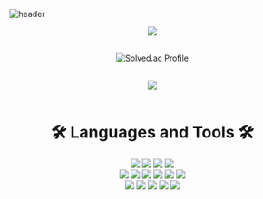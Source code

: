 ![header](https://capsule-render.vercel.app/api?type=waving&color=auto&height=350&section=header&text=HI%20there%20🤟&fontSize=90&desc=ID%20:%20trr456-hub%20/%20NAME%20:%20KSG&descAlignY=65&descAlign=57)

<div align="center">
    <img src="https://hits.seeyoufarm.com/api/count/incr/badge.svg?url=https%3A%2F%2Fgithub.com%2Ftrr456-hub&count_bg=%23CFD914&title_bg=%237A7A7A&icon=&icon_color=%23E7E7E7&title=view&edge_flat=false"/>
</div>
<br>
<div align="center">
    
[![Solved.ac Profile](http://mazassumnida.wtf/api/v2/generate_badge?boj=trr321)](https://solved.ac/trr321/)

</div>

<br>
<div align="center">
    <img src="https://github-readme-stats.vercel.app/api?username=trr456-hub&show_icons=true"/>
</div>
<br>

# <div align="center" style="font-weight:bold;">🛠️ Languages and Tools 🛠️</div>

<div align="center">
    <img src="https://img.shields.io/badge/JavaScript-F7DF1E?style=flat&logo=JavaScript&logoColor=white">
    <img src="https://img.shields.io/badge/TypeScript-3178C6?style=flat&logo=typescript&logoColor=white">
    <img src="https://img.shields.io/badge/React-61DAFB?style=flat&logo=React&logoColor=white">
    <img src="https://img.shields.io/badge/Next.js-000000?style=flat&logo=next.js&logoColor=white">
</div>
<div align="center">
    <img src="https://img.shields.io/badge/jQuery-0769AD?style=flat&logo=jquery&logoColor=white">
    <img src="https://img.shields.io/badge/AWS-232F3E?style=flat&logo=amazonaws&logoColor=white">
    <img src="https://img.shields.io/badge/Linux-FCC624?style=flat&logo=Linux&logoColor=white">
    <img src="https://img.shields.io/badge/HTML5-E34F26?style=flat&logo=HTML5&logoColor=white">
    <img src="https://img.shields.io/badge/CSS3-1572B6?style=flat&logo=css3&logoColor=white">
    <img src="https://img.shields.io/badge/Sass-CC6699?style=flat&logo=sass&logoColor=white">
    </div>
<div align="center">
    <img src="https://img.shields.io/badge/Node.js-339933?style=flat&logo=node.js&logoColor=white">
    <img src="https://img.shields.io/badge/Firebase-FFCA28?style=flat&logo=firebase&logoColor=white">
    <img src="https://img.shields.io/badge/MySql-4479A1?style=flat&logo=mysql&logoColor=white">
    <img src="https://img.shields.io/badge/VSC-007ACC?style=flat&logo=visualstudiocode&logoColor=white">
    <img src="https://img.shields.io/badge/Git-F05032?style=flat&logo=git&logoColor=white">
</div>
<!-- <img src="https://img.shields.io/badge/표시할이름-색상?style=flat&logo=기술스택아이콘&logoColor=white"> -->
